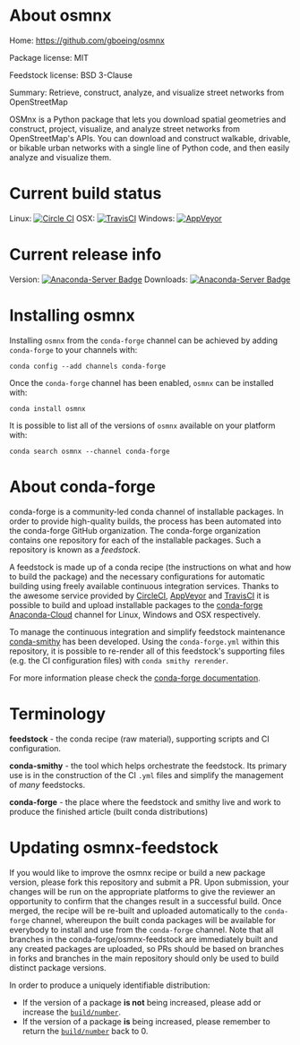 About osmnx
===========

Home: https://github.com/gboeing/osmnx

Package license: MIT

Feedstock license: BSD 3-Clause

Summary: Retrieve, construct, analyze, and visualize street networks from OpenStreetMap

OSMnx is a Python package that lets you download spatial geometries and
construct, project, visualize, and analyze street networks from OpenStreetMap's
APIs. You can download and construct walkable, drivable, or bikable urban networks
with a single line of Python code, and then easily analyze and visualize them.


Current build status
====================

Linux: [![Circle CI](https://circleci.com/gh/conda-forge/osmnx-feedstock.svg?style=shield)](https://circleci.com/gh/conda-forge/osmnx-feedstock)
OSX: [![TravisCI](https://travis-ci.org/conda-forge/osmnx-feedstock.svg?branch=master)](https://travis-ci.org/conda-forge/osmnx-feedstock)
Windows: [![AppVeyor](https://ci.appveyor.com/api/projects/status/github/conda-forge/osmnx-feedstock?svg=True)](https://ci.appveyor.com/project/conda-forge/osmnx-feedstock/branch/master)

Current release info
====================
Version: [![Anaconda-Server Badge](https://anaconda.org/conda-forge/osmnx/badges/version.svg)](https://anaconda.org/conda-forge/osmnx)
Downloads: [![Anaconda-Server Badge](https://anaconda.org/conda-forge/osmnx/badges/downloads.svg)](https://anaconda.org/conda-forge/osmnx)

Installing osmnx
================

Installing `osmnx` from the `conda-forge` channel can be achieved by adding `conda-forge` to your channels with:

```
conda config --add channels conda-forge
```

Once the `conda-forge` channel has been enabled, `osmnx` can be installed with:

```
conda install osmnx
```

It is possible to list all of the versions of `osmnx` available on your platform with:

```
conda search osmnx --channel conda-forge
```


About conda-forge
=================

conda-forge is a community-led conda channel of installable packages.
In order to provide high-quality builds, the process has been automated into the
conda-forge GitHub organization. The conda-forge organization contains one repository
for each of the installable packages. Such a repository is known as a *feedstock*.

A feedstock is made up of a conda recipe (the instructions on what and how to build
the package) and the necessary configurations for automatic building using freely
available continuous integration services. Thanks to the awesome service provided by
[CircleCI](https://circleci.com/), [AppVeyor](http://www.appveyor.com/)
and [TravisCI](https://travis-ci.org/) it is possible to build and upload installable
packages to the [conda-forge](https://anaconda.org/conda-forge)
[Anaconda-Cloud](http://docs.anaconda.org/) channel for Linux, Windows and OSX respectively.

To manage the continuous integration and simplify feedstock maintenance
[conda-smithy](http://github.com/conda-forge/conda-smithy) has been developed.
Using the ``conda-forge.yml`` within this repository, it is possible to re-render all of
this feedstock's supporting files (e.g. the CI configuration files) with ``conda smithy rerender``.

For more information please check the [conda-forge documentation](https://conda-forge.org/docs/).

Terminology
===========

**feedstock** - the conda recipe (raw material), supporting scripts and CI configuration.

**conda-smithy** - the tool which helps orchestrate the feedstock.
                   Its primary use is in the construction of the CI ``.yml`` files
                   and simplify the management of *many* feedstocks.

**conda-forge** - the place where the feedstock and smithy live and work to
                  produce the finished article (built conda distributions)


Updating osmnx-feedstock
========================

If you would like to improve the osmnx recipe or build a new
package version, please fork this repository and submit a PR. Upon submission,
your changes will be run on the appropriate platforms to give the reviewer an
opportunity to confirm that the changes result in a successful build. Once
merged, the recipe will be re-built and uploaded automatically to the
`conda-forge` channel, whereupon the built conda packages will be available for
everybody to install and use from the `conda-forge` channel.
Note that all branches in the conda-forge/osmnx-feedstock are
immediately built and any created packages are uploaded, so PRs should be based
on branches in forks and branches in the main repository should only be used to
build distinct package versions.

In order to produce a uniquely identifiable distribution:
 * If the version of a package **is not** being increased, please add or increase
   the [``build/number``](http://conda.pydata.org/docs/building/meta-yaml.html#build-number-and-string).
 * If the version of a package **is** being increased, please remember to return
   the [``build/number``](http://conda.pydata.org/docs/building/meta-yaml.html#build-number-and-string)
   back to 0.